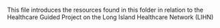 This file introduces the resources found in this folder in relation to the Healthcare Guided Project on the Long Island Healthcare Network (LIHN)

